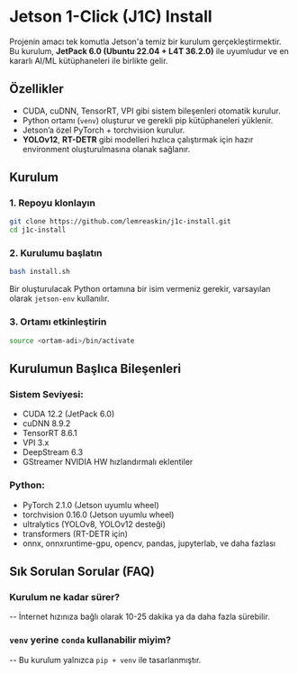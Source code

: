 # Jetson 1-Click (J1C) Install

Projenin amacı tek komutla Jetson'a temiz bir kurulum gerçekleştirmektir.
Bu kurulum, **JetPack 6.0 (Ubuntu 22.04 + L4T 36.2.0)** ile uyumludur ve en kararlı AI/ML kütüphaneleri ile birlikte gelir.

## Özellikler

- CUDA, cuDNN, TensorRT, VPI gibi sistem bileşenleri otomatik kurulur.
- Python ortamı (`venv`) oluşturur ve gerekli pip kütüphaneleri yüklenir.
- Jetson’a özel PyTorch + torchvision kurulur.
- **YOLOv12**, **RT-DETR** gibi modelleri hızlıca çalıştırmak için hazır environment oluşturulmasına olanak sağlanır.

## Kurulum

### 1. Repoyu klonlayın

```bash
git clone https://github.com/lemreaskin/j1c-install.git
cd j1c-install
```

### 2. Kurulumu başlatın

```bash
bash install.sh
```

Bir oluşturulacak Python ortamına bir isim vermeniz gerekir, varsayılan olarak `jetson-env` kullanılır.

### 3. Ortamı etkinleştirin

```bash
source <ortam-adi>/bin/activate
```

## Kurulumun Başlıca Bileşenleri

### Sistem Seviyesi:
- CUDA 12.2 (JetPack 6.0)
- cuDNN 8.9.2
- TensorRT 8.6.1
- VPI 3.x
- DeepStream 6.3
- GStreamer NVIDIA HW hızlandırmalı eklentiler

### Python:
- PyTorch 2.1.0 (Jetson uyumlu wheel)
- torchvision 0.16.0 (Jetson uyumlu wheel)
- ultralytics (YOLOv8, YOLOv12 desteği)
- transformers (RT-DETR için)
- onnx, onnxruntime-gpu, opencv, pandas, jupyterlab, ve daha fazlası

## Sık Sorulan Sorular (FAQ)

### Kurulum ne kadar sürer?
-- İnternet hızınıza bağlı olarak 10-25 dakika ya da daha fazla sürebilir.

### `venv` yerine `conda` kullanabilir miyim?
-- Bu kurulum yalnızca `pip + venv` ile tasarlanmıştır. 
